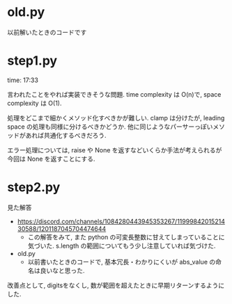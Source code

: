 # old.py

以前解いたときのコードです

# step1.py

time: 17:33

言われたことをやれば実装できそうな問題. time complexity は O(n)で, space complexity は O(1).

処理をどこまで細かくメソッド化すべきかが難しい. clamp は分けたが, leading space の処理も同様に分けるべきかどうか.
他に同じようなパーサーっぽいメソッドがあれば共通化するべきだろう.

エラー処理については, raise や None を返すなどいくらか手法が考えられるが 今回は None を返すことにする.

# step2.py

見た解答

- https://discord.com/channels/1084280443945353267/1199984201521430588/1201187045704474644
  - この解答をみて, また python の可変長整数に甘えてしまっていることに気づいた. s.length の範囲についてもう少し注意していれば気づけた.
- old.py
  - 以前書いたときのコードで, 基本冗長・わかりにくいが abs_value の命名は良いなと思った.

改善点として, digitsをなくし, 数が範囲を超えたときに早期リターンするようにした.